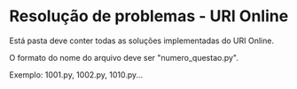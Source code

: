# Resolução de problemas - URI Online
Está pasta deve conter todas as soluções implementadas do URI Online.

O formato do nome do arquivo deve ser "numero_questao.py".

Exemplo: 1001.py, 1002.py, 1010.py...
